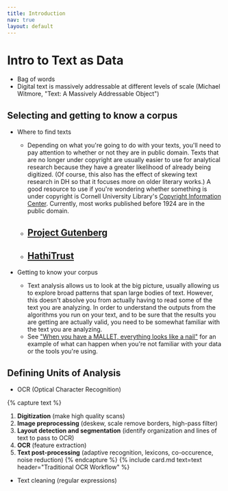 ```yaml
---
title: Introduction
nav: true
layout: default
--- 
```


# Intro to Text as Data
- Bag of words
- Digital text is massively addressable at different levels of scale (Michael Witmore, "Text: A Massively Addressable Object")

## Selecting and getting to know a corpus

- Where to find texts
    - Depending on what you're going to do with your texts, you'll need to pay attention to whether or not they are in public domain. Texts that are no longer under copyright are usually easier to use for analytical research because they have a greater likelihood of already being digitized. (Of course, this also has the effect of skewing text research in DH so that it focuses more on older literary works.) A good resource to use if you're wondering whether something is under copyright is Cornell University Library's [Copyright Information Center](https://copyright.cornell.edu/publicdomain). Currently, most works published before 1924 are in the public domain.
    - [Project Gutenberg](https://www.gutenberg.org/)
        - 
    - [HathiTrust](https://www.hathitrust.org/)
        - 

- Getting to know your corpus
    - Text analysis allows us to look at the big picture, usually allowing us to explore broad patterns that span large bodies of text. However, this doesn't absolve you from actually having to read some of the text you are analyzing. In order to understand the outputs from the algorithms you run on your text, and to be sure that the results you are getting are actually valid, you need to be somewhat familiar with the text you are analyzing.
    - See ["When you have a MALLET, everything looks like a nail"](http://sappingattention.blogspot.com/2012/11/when-you-have-mallet-everything-looks.html) for an example of what can happen when you're not familiar with your data or the tools you're using.

## Defining Units of Analysis

- OCR (Optical Character Recognition)

{% capture text %}
1. **Digitization** (make high quality scans)
2. **Image preprocessing** (deskew, scale remove borders, high-pass filter)
3. **Layout detection and segmentation** (identify organization and lines of text to pass to OCR)
4. **OCR** (feature extraction)
5. **Text post-processing** (adaptive recognition, lexicons, co-occurence, noise reduction)
{% endcapture %}
{% include card.md text=text header="Traditional OCR Workflow" %}


- Text cleaning (regular expressions)
